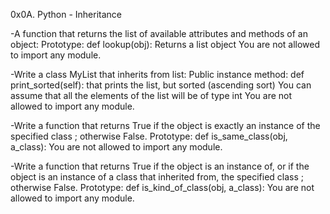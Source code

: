 0x0A. Python - Inheritance

-A function that returns the list of available attributes and methods
of an object:
Prototype: def lookup(obj):
Returns a list object
You are not allowed to import any module.

-Write a class MyList that inherits from list:
Public instance method: def print_sorted(self): that prints the list,
but sorted (ascending sort)
You can assume that all the elements of the list will be of type int
You are not allowed to import any module.

-Write a function that returns True if the object is exactly an
instance of the specified class ; otherwise False.
Prototype: def is_same_class(obj, a_class):
You are not allowed to import any module.

-Write a function that returns True if the object is an instance of,
or if the object is an instance of a class that inherited from,
the specified class ; otherwise False.
Prototype: def is_kind_of_class(obj, a_class):
You are not allowed to import any module.